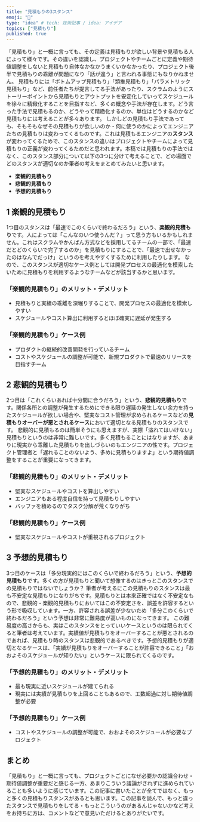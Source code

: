 ```yaml
---
title: "見積もりの3スタンス"
emoji: "🔢"
type: "idea" # tech: 技術記事 / idea: アイデア
topics: ["見積もり"]
published: true
---
```


「見積もり」と一概に言っても、その定義は見積もりが欲しい背景や見積もる人によって様々です。その違いを認識し、プロジェクトやチームごとに定義や期待値調整をしないと見積もり自体なかなかうまくいかなかったり、プロジェクト後半で見積もりの乖離が問題になり「話が違う」と言われる事態にもなりかねません。
見積もりには「ボトムアップ見積もり」「類推見積もり」「パラメトリック見積もり」など、前任者たちが提言してる手法があったり、スクラムのようにストーリーポイントから見積もりとアウトプットを安定化していってスケジュールを徐々に精緻化することを目指すなど、多くの概念や手法が存在します。どう言った手法で見積もるのか、どうやって精緻化するのか、単位はどうするのかなど見積もりには考えることが多々あります。
しかしどの見積もり手法であっても、そもそもなぜその見積もりが欲しいのか・何に使うのかによってエンジニアたちの見積もりは変わってくるものです。これは見積もるエンジニアの**スタンス**が変わってくるためで、このスタンスの違いはプロジェクトやチームによって見積もりの正義が変わってくるためだと思われます。本稿では見積もりの手法ではなく、このスタンス部分について以下の3つに分けて考えることで、どの場面でどのスタンスが適切なのか筆者の考えをまとめてみたいと思います。

- **楽観的見積もり**
- **悲観的見積もり**
- **予想的見積もり**

## 1 楽観的見積もり

1つ目のスタンスは「最速でこのくらいで終わるだろう」という、**楽観的見積もり**です。人によっては「こんなのいつ使うんだ？」って思う方もいるかもしれません。これはスクラムやかんばん方式などを採用してるチームの一部で、「最速だとどのくらいで完了するのか」を見積もりにすることで、「最速で出せなかったのはなんでだっけ」というのを考えやすくするために利用したりします。
なので、このスタンスが適切なケース例としては開発プロセスの最適化を模索したいために見積もりを利用するようなチームなどが該当するかと思います。

### 「楽観的見積もり」のメリット・デメリット

- 見積もりと実績の乖離を深堀りすることで、開発プロセスの最適化を模索しやすい
- スケジュールやコスト算出に利用するとほぼ確実に遅延が発生する

### 「楽観的見積もり」ケース例

- プロダクトの継続的改善開発を行っているチーム
- コストやスケジュールの調整が可能で、新規プロダクトで最速のリリースを目指すチーム

## 2 悲観的見積もり

2つ目は「これくらいあれば十分間に合うだろう」という、**悲観的見積もり**です。関係各所との調整が発生するためにできる限り遅延の発生しない余力を持ったスケジュールが欲しい場合や、堅実なコスト管理が求められるケースなどの**見積もりオーバーが悪とされるケース**において適切となる見積もりのスタンスです。
悲観的に見積もるのは簡単そうにも思えますが、実際「溢れてはいけない」見積もりというのは非常に難しいです。多く見積もることにはなりますが、あまりに現実から乖離した見積もりを出しづらいのもエンジニアの性です。プロジェクト管理者と「遅れることのないよう、多めに見積もりますよ」という期待値調整をすることが重要になってきます。

### 「悲観的見積もり」のメリット・デメリット

- 堅実なスケジュールやコストを算出しやすい
- エンジニアもある程度自信を持って見積もりしやすい
- バッファを積めるのでタスク分解が荒くなりがち

### 「悲観的見積もり」ケース例

- 堅実なスケジュールやコストが重視されるプロジェクト

## 3 予想的見積もり

3つ目のケースは「多分現実的にはこのくらいで終わるだろう」という、**予想的見積もり**です。多くの方が見積もりと聞いて想像するのはきっとこのスタンスでの見積もりではないでしょうか？
筆者が考えるにこの見積もりのスタンスは最も不安定な見積もりになりがちです。見積もりとは本来正確ではなく不安定なもので、悲観的・楽観的見積もりにおいてはこの不安定さを、誤差を許容するという形で吸収しています。一方、許容される誤差が少ないため「多分このくらいで終わるだろう」という予想は非常に難易度が高いものになってきます。
この難易度の高さからも、実はこのスタンスをとっていいケースというのは限られてくると筆者は考えています。実績値が見積もりをオーバーすることが悪とされるのであれば、見積もり時のスタンスは悲観的であるべきです。予想的見積もりが適切となるケースは、「実績が見積もりをオーバーすることが許容できること」「おおよそのスケジュールが知りたい」というケースに限られてくるのです。

### 「予想的見積もり」のメリット・デメリット

- 最も現実に近いスケジュールが建てられる
- 現実には実績が見積もりを上回ることもあるので、工数超過に対し期待値調整が必要

### 「予想的見積もり」ケース例

- コストやスケジュールの調整が可能で、おおよそのスケジュールが必要なプロジェクト

## まとめ

「見積もり」と一概に言っても、プロジェクトごとになぜ必要かの認識合わせ・期待値調整が重要だと感じる一方、あまりこういう議論がされずに進められていることも多いように感じています。この記事に書いたことが全てではなく、もっと多くの見積もりスタンスがあるとも思います。この記事を読んで、もっと違ったスタンスで見積もりをしてる・もっとこういうのがあるんじゃないかなど考えをお持ちに方は、コメントなどで意見いただけるとありがたいです。
